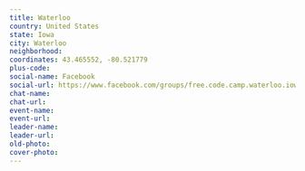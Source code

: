 ```yaml
---
title: Waterloo
country: United States
state: Iowa
city: Waterloo
neighborhood: 
coordinates: 43.465552, -80.521779
plus-code:
social-name: Facebook
social-url: https://www.facebook.com/groups/free.code.camp.waterloo.iowa
chat-name:
chat-url:
event-name:
event-url:
leader-name:
leader-url:
old-photo: 
cover-photo:
---
```

